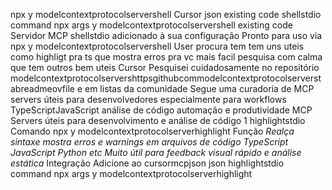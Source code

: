 npx y modelcontextprotocolservershell
Cursor
json
  existing code 
shellstdio 
command npx
args y modelcontextprotocolservershell
  existing code 
Servidor MCP shellstdio adicionado à sua configuração Pronto para uso via npx y modelcontextprotocolservershell
User
procura tem tem uns uteis como highligt pra ts que mostra erros pra vc mais facil pesquisa com calma que tem outros bem uteis
Cursor
 Pesquisei cuidadosamente no repositório modelcontextprotocolservershttpsgithubcommodelcontextprotocolserverstabreadmeovfile e em listas da comunidade Segue uma curadoria de MCP servers úteis para desenvolvedores especialmente para workflows TypeScriptJavaScript análise de código automação e produtividade
 MCP Servers úteis para desenvolvimento e análise de código
 1 highlightstdio
 Comando
npx y modelcontextprotocolserverhighlight
 Função
_Realça sintaxe mostra erros e warnings em arquivos de código TypeScript JavaScript Python etc Muito útil para feedback visual rápido e análise estática_
 Integração
Adicione ao cursormcpjson
json
highlightstdio 
command npx
args y modelcontextprotocolserverhighlight